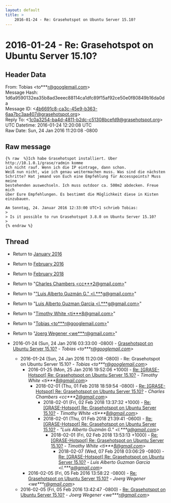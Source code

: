 ```yaml
---
layout: default
title: >
    2016-01-24 - Re: Grasehotspot on Ubuntu Server 15.10?
---
```


# 2016-01-24 - Re: Grasehotspot on Ubuntu Server 15.10?

## Header Data

From: Tobias \<to***r@googlemail.com\><br>
Message Hash: 1d6a9590132ea35b8ad3eeec88114ca1dfc89f15af92ce50e0f80849b16da0da<br>
Message ID: \<4b6691c8-ca3c-45e9-b363-6aa7bc3aa407@grasehotspot.org\><br>
Reply To: \<1c0a3254-ba4d-4811-b2dc-c51308bcefd9@grasehotspot.org\><br>
UTC Datetime: 2016-01-24 12:20:08 UTC<br>
Raw Date: Sun, 24 Jan 2016 11:20:08 -0800<br>

## Raw message

```
{% raw  %}Ich habe Grasehotspot installiert. Über http://10.1.0.1/grase/radmin komme 
ich nicht rauf. Wenn ich die IP eintrage, dann schon. 
Weiß nun nicht, wie ich genau weitermachen muss. Was sind die nächsten 
Schritte? Hat jemand von Euch eine Empfehlung für Accesspoints? Muss meine 
bestehenden auswechseln. Ich muss outdoor ca. 500m2 abdecken. Freue mich 
über Eure Empfehlungen. Es bestimmt die Möglichkeit diese in Kisten 
einzubauen. 

Am Sonntag, 24. Januar 2016 12:33:00 UTC+1 schrieb Tobias:
>
> Is it possible to run Grasehotspot 3.8.0 on Ubuntu Server 15.10? 
>
{% endraw %}
```

## Thread

+ Return to [January 2016](/archive/2016/01)
+ Return to [February 2016](/archive/2016/02)
+ Return to [February 2018](/archive/2018/02)

+ Return to "[Charles Chambers <cc***2<span>@</span>gmail.com>](/authors/cc___2_at_gmail_com)"
+ Return to "["Luis Alberto Guzmán G." <l.***g<span>@</span>gmail.com>](/authors/l____g_at_gmail_com)"
+ Return to "[Luis Alberto Guzman Garcia <l.***g<span>@</span>gmail.com>](/authors/l____g_at_gmail_com)"
+ Return to "[Timothy White <ti***8<span>@</span>gmail.com>](/authors/ti___8_at_gmail_com)"
+ Return to "[Tobias <to***r<span>@</span>googlemail.com>](/authors/to___r_at_googlemail_com)"
+ Return to "[Joerg Wegener <we***r<span>@</span>gmail.com>](/authors/we___r_at_gmail_com)"

+ 2016-01-24 (Sun, 24 Jan 2016 03:33:00 -0800) - [Grasehotspot on Ubuntu Server 15.10?](/archive/2016/01/ad4749d2176569def3e5cfea97a2381f3cdcb17c31ee24bfe7cc654895124179) - _Tobias \<to***r@googlemail.com\>_
  + 2016-01-24 (Sun, 24 Jan 2016 11:20:08 -0800) - Re: Grasehotspot on Ubuntu Server 15.10? - _Tobias \<to***r@googlemail.com\>_
    + 2016-01-25 (Mon, 25 Jan 2016 19:52:06 +1000) - [Re: [GRASE-Hotspot] Re: Grasehotspot on Ubuntu Server 15.10?](/archive/2016/01/1fe9d179745f9654dd8729753aaec83bbf7782ee7255e568b3f8dca9bff53806) - _Timothy White \<ti***8@gmail.com\>_
      + 2018-02-01 (Thu, 01 Feb 2018 18:59:54 -0800) - [Re: [GRASE-Hotspot] Re: Grasehotspot on Ubuntu Server 15.10?](/archive/2018/02/9c948f28430baaa366399b74747f255f0028d300a9131b4a686976f6a8b06783) - _Charles Chambers \<cc***2@gmail.com\>_
        + 2018-02-01 (Fri, 02 Feb 2018 13:37:32 +1000) - [Re: [GRASE-Hotspot] Re: Grasehotspot on Ubuntu Server 15.10?](/archive/2018/02/9de1ea0b354783afd91622c395c6cf8338abacf3878f06f42bcde04f26bedb8d) - _Timothy White \<ti***8@gmail.com\>_
        + 2018-02-01 (Thu, 01 Feb 2018 21:39:41 -0600) - [Re: [GRASE-Hotspot] Re: Grasehotspot on Ubuntu Server 15.10?](/archive/2018/02/6f8c3c92c6b58d05e748e9c54050dbad529f66c2ed752fb5a8928111effd1af4) - _"Luis Alberto Guzmán G." \<l.***g@gmail.com\>_
          + 2018-02-01 (Fri, 02 Feb 2018 13:53:13 +1000) - [Re: [GRASE-Hotspot] Re: Grasehotspot on Ubuntu Server 15.10?](/archive/2018/02/106943f406f1725b1f9b4b907ebf5e1eae29919ebb8fdf1654f681888f23b707) - _Timothy White \<ti***8@gmail.com\>_
            + 2018-02-07 (Wed, 07 Feb 2018 03:06:29 -0800) - [Re: [GRASE-Hotspot] Re: Grasehotspot on Ubuntu Server 15.10?](/archive/2018/02/f2345902de646af1609933a206071fd94695a4fb2151ace67f405287d99dfd5c) - _Luis Alberto Guzman Garcia \<l.***g@gmail.com\>_
    + 2016-02-05 (Fri, 05 Feb 2016 13:58:22 -0800) - [Re: Grasehotspot on Ubuntu Server 15.10?](/archive/2016/02/7d819d00e5a37545f493af82420c06f05a5165348c86286af0025247b625fd0e) - _Joerg Wegener \<we***r@gmail.com\>_
  + 2016-02-05 (Fri, 05 Feb 2016 13:42:47 -0800) - [Re: Grasehotspot on Ubuntu Server 15.10?](/archive/2016/02/76ec1af37d9784e70b79c118e9c35e5d326be08161753dbd534d5038a31156f7) - _Joerg Wegener \<we***r@gmail.com\>_

